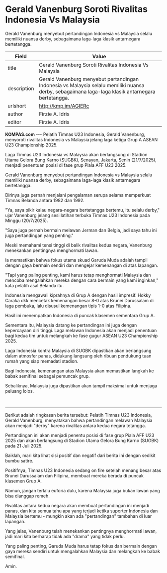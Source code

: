 # Gerald Vanenburg Soroti Rivalitas Indonesia Vs Malaysia

Gerald Vanenburg menyebut pertandingan Indonesia vs Malaysia selalu memiliki nuansa derby, sebagaimana laga-laga klasik antarnegara bertetangga.

| Field       | Value                                                       |
|-------------|-------------------------------------------------------------|
| title       | Gerald Vanenburg Soroti Rivalitas Indonesia Vs Malaysia |
| description | Gerald Vanenburg menyebut pertandingan Indonesia vs Malaysia selalu memiliki nuansa derby, sebagaimana laga-laga klasik antarnegara bertetangga. |
| urlshort    | http://kmp.im/AGIERc |
| author      | Firzie A. Idris |
| editor      | Firzie A. Idris |

**KOMPAS.com** --- Pelatih Timnas U23 Indonesia, Gerald Vanenburg, menyoroti rivalitas Indonesia vs Malaysia jelang laga ketiga Grup A ASEAN U23 Championship 2025.

Laga Timnas U23 Indonesia vs Malaysia akan berlangsung di Stadion Utama Gelora Bung Karno (SUGBK), Senayan, Jakarta, Senin (21/7/2025), menjadi penentuan posisi di fase grup Piala AFF U23 2025.

Gerald Vanenburg menyebut pertandingan Indonesia vs Malaysia selalu memiliki nuansa derby, sebagaimana laga-laga klasik antarnegara bertetangga.

Dirinya juga pernah menjalani pengalaman serupa selama memperkuat Timnas Belanda antara 1982 dan 1992.

\"Ya, saya pikir kalau negara-negara bertetangga bertemu, itu selalu derby,\" ujar Vanenburg jelang sesi latihan terbuka Timnas U23 Indonesia pada Minggu (20/7/2025).

\"Saya juga pernah bermain melawan Jerman dan Belgia, jadi saya tahu ini juga pertandingan yang penting.\"

Meski memahami tensi tinggi di balik rivalitas kedua negara, Vanenburg menekankan pentingnya menghormati lawan.

Ia memastikan bahwa fokus utama skuad Garuda Muda adalah tampil dengan gaya bermain sendiri dan mengejar kemenangan di atas lapangan.

\"Tapi yang paling penting, kami harus tetap menghormati Malaysia dan mencoba mengalahkan mereka dengan cara bermain yang kami inginkan,\" kata pelatih asal Belanda itu.

Indonesia mengawali kiprahnya di Grup A dengan hasil impresif. Hokky Caraka dkk mencetak kemenangan besar 8-0 atas Brunei Darussalam di laga pembuka, lalu disusul kemenangan tipis 1-0 atas Filipina.

Hasil ini menempatkan Indonesia di puncak klasemen sementara Grup A.

Sementara itu, Malaysia datang ke pertandingan ini juga dengan kepercayaan diri tinggi. Laga melawan Indonesia akan menjadi penentuan bagi kedua tim untuk melangkah ke fase gugur ASEAN U23 Championship 2025.

Laga Indonesia kontra Malaysia di SUGBK dipastikan akan berlangsung dalam atmosfer panas, didukung langsung oleh ribuan pendukung tuan rumah yang siap memadati stadion.

Bagi Indonesia, kemenangan atas Malaysia akan memastikan langkah ke babak semifinal sebagai pemuncak grup.

Sebaliknya, Malaysia juga dipastikan akan tampil maksimal untuk menjaga peluang lolos.

 

---
Berikut adalah ringkasan berita tersebut: Pelatih Timnas U23 Indonesia, Gerald Vanenburg, menyatakan bahwa pertandingan melawan Malaysia akan menjadi "derby" karena rivalitas antara kedua negara tetangga.

 Pertandingan ini akan menjadi penentu posisi di fase grup Piala AFF U23 2025 dan akan berlangsung di Stadion Utama Gelora Bung Karno (SUGBK) pada 21 Juli 2025.



Baiklah, mari kita lihat sisi positif dan negatif dari berita ini dengan sedikit bumbu satire.

 Positifnya, Timnas U23 Indonesia sedang on fire setelah menang besar atas Brunei Darussalam dan Filipina, membuat mereka berada di puncak klasemen Grup A.

 Namun, jangan terlalu euforia dulu, karena Malaysia juga bukan lawan yang bisa dianggap remeh.

 Rivalitas antara kedua negara akan membuat pertandingan ini menjadi panas, dan kita semua tahu apa yang terjadi ketika suporter Indonesia dan Malaysia bertemu - mungkin akan ada "pertandingan" tambahan di luar lapangan.

 Yang jelas, Vanenburg telah menekankan pentingnya menghormati lawan, jadi mari kita berharap tidak ada "drama" yang tidak perlu.

 Yang paling penting, Garuda Muda harus tetap fokus dan bermain dengan gaya mereka sendiri untuk mengalahkan Malaysia dan melangkah ke babak semifinal.

 Amin.
